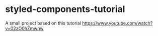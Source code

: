 # styled-components-tutorial
A small project based on this tutorial https://www.youtube.com/watch?v=02zO0hZmwnw 

